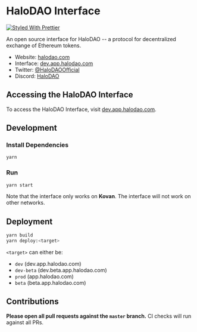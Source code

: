 # HaloDAO Interface

[![Styled With Prettier](https://img.shields.io/badge/code_style-prettier-ff69b4.svg)](https://prettier.io/)

An open source interface for HaloDAO -- a protocol for decentralized exchange of Ethereum tokens.

- Website: [halodao.com](https://halodao.com/)
- Interface: [dev.app.halodao.com](https://dev.app.halodao.com)
- Twitter: [@HaloDAOOfficial](https://twitter.com/HaloDAOFinance)
- Discord: [HaloDAO](https://discord.gg/uAgZvXg7)

## Accessing the HaloDAO Interface

To access the HaloDAO Interface, visit [dev.app.halodao.com](https://dev.app.halodao.com).

## Development

### Install Dependencies

```bash
yarn
```

### Run

```bash
yarn start
```

Note that the interface only works on **Kovan**.
The interface will not work on other networks.

## Deployment

```bash
yarn build
yarn deploy:<target>
```

`<target>` can either be:

- `dev` (dev.app.halodao.com)
- `dev-beta` (dev.beta.app.halodao.com)
- `prod` (app.halodao.com)
- `beta` (beta.app.halodao.com)

## Contributions

**Please open all pull requests against the `master` branch.**
CI checks will run against all PRs.
